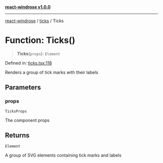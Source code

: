 [**react-windrose v1.0.0**](../../README.md)

***

[react-windrose](../../README.md) / [ticks](../README.md) / Ticks

# Function: Ticks()

> **Ticks**(`props`): `Element`

Defined in: [ticks.tsx:118](https://github.com/JulesBlm/react-windrose/blob/abde2242853bd42ef8c57edc6c92a0c1b545713c/src/ticks.tsx#L118)

Renders a group of tick marks with their labels

## Parameters

### props

`TicksProps`

The component props

## Returns

`Element`

A group of SVG elements containing tick marks and labels
